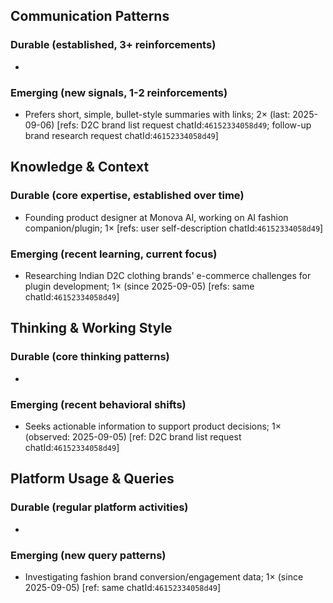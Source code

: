 ## Communication Patterns
### Durable (established, 3+ reinforcements)
- 

### Emerging (new signals, 1-2 reinforcements)
- Prefers short, simple, bullet-style summaries with links; 2× (last: 2025-09-06) [refs: D2C brand list request chatId:`46152334058d49`; follow-up brand research request chatId:`46152334058d49`]

## Knowledge & Context
### Durable (core expertise, established over time)
- Founding product designer at Monova AI, working on AI fashion companion/plugin; 1× [refs: user self-description chatId:`46152334058d49`]

### Emerging (recent learning, current focus)
- Researching Indian D2C clothing brands' e-commerce challenges for plugin development; 1× (since 2025-09-05) [refs: same chatId:`46152334058d49`]

## Thinking & Working Style
### Durable (core thinking patterns)
- 

### Emerging (recent behavioral shifts)
- Seeks actionable information to support product decisions; 1× (observed: 2025-09-05) [ref: D2C brand list request chatId:`46152334058d49`]

## Platform Usage & Queries
### Durable (regular platform activities)
- 

### Emerging (new query patterns)
- Investigating fashion brand conversion/engagement data; 1× (since 2025-09-05) [ref: same chatId:`46152334058d49`]